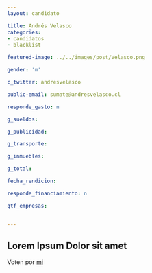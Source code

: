 ```yaml
---
layout: candidato

title: Andrés Velasco
categories: 
- candidatos
- blacklist

featured-image: ../../images/post/Velasco.png

gender: 'm'

c_twitter: andresvelasco

public-email: sumate@andresvelasco.cl

responde_gasto: n

g_sueldos:

g_publicidad:

g_transporte:

g_inmuebles:

g_total:

fecha_rendicion:

responde_financiamiento: n

qtf_empresas:


---
```

Lorem Ipsum Dolor sit amet
---

Voten por [mi][left]

[left]: https://candideit.org
